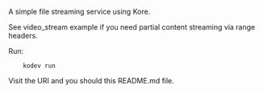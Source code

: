A simple file streaming service using Kore.

See video_stream example if you need partial content streaming via range headers.

Run:
```
	kodev run
```

Visit the URI and you should this README.md file.

